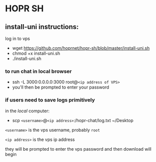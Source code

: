 # HOPR SH

## install-uni instructions:

log in to vps

* wget https://github.com/hoprnet/hopr-sh/blob/master/install-uni.sh
* chmod +x install-uni.sh
* ./install-uni.sh

### to run chat in local browser

* ssh -L 3000:0.0.0.0:3000 root@`<ip address of VPS>`
* you'll then be prompted to enter your password

### if users need to save logs primitively

in the *local* computer:

* scp `<username>`@`<ip address>`:/hopr-chat/log.txt ~/Desktop

`<username>` is the vps username, probably `root`

`<ip address>` is the vps ip address

they will be prompted to enter the vps password and then download will begin
